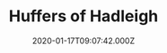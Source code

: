 ---
date: 2020-01-17T09:07:42.000Z
title: Huffers of Hadleigh
latitude: 52.044768970680046
longitude: 0.9528065517153052
category: checkin
---